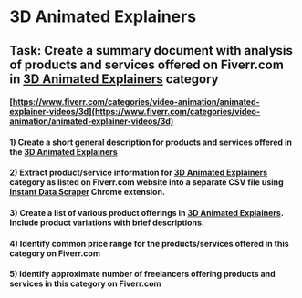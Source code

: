 # 3D Animated Explainers
## Task: Create a summary document with analysis of products and services offered on Fiverr.com in [3D Animated Explainers](https://www.fiverr.com/categories/video-animation/animated-explainer-videos/3d) category
#### [https://www.fiverr.com/categories/video-animation/animated-explainer-videos/3d](https://www.fiverr.com/categories/video-animation/animated-explainer-videos/3d)
#### 1) Create a short general description for products and services offered in the [3D Animated Explainers](https://www.fiverr.com/categories/video-animation/animated-explainer-videos/3d)
#### 2) Extract product/service information for [3D Animated Explainers](https://www.fiverr.com/categories/video-animation/animated-explainer-videos/3d) category as listed on Fiverr.com website into a separate CSV file using [Instant Data Scraper](https://chrome.google.com/webstore/detail/instant-data-scraper/ofaokhiedipichpaobibbnahnkdoiiah) Chrome extension.
#### 3) Create a list of various product offerings in [3D Animated Explainers](https://www.fiverr.com/categories/video-animation/animated-explainer-videos/3d). Include product variations with brief descriptions.
#### 4) Identify common price range for the products/services offered in this category on Fiverr.com
#### 5) Identify approximate number of freelancers offering products and services in this category on Fiverr.com
